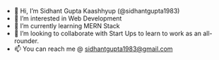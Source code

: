 - 👋 Hi, I’m Sidhant Gupta Kaashhyup (@sidhantgupta1983)
- 👀 I’m interested in Web Development
- 🌱 I’m currently learning MERN Stack
- 💞️ I’m looking to collaborate with Start Ups to learn to work as an all-rounder.
- 📫 You can reach me @ sidhantgupta1983@gmail.com

<!---
sidhantgupta1983/sidhantgupta1983 is a ✨ special ✨ repository because its `README.md` (this file) appears on your GitHub profile.
You can click the Preview link to take a look at your changes.
--->
